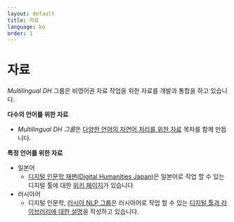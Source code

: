 ```yaml
---
layout: default
title: 자료
language: ko
order: 1
---
```


자료
==========

*Multilingual DH* 그룹은 비영어권 자료 작업을 위한 자료를 개발과 통합을 하고 있습니다. 

**다수의 언어를 위한 자료**

-   *Multilingual DH 그룹*은 [다양한 언어의 자연어 처리를 위한 자료](https://github.com/multilingual-dh/nlp-resources) 목차를 함께 만듭니다.

**특정 언어를 위한 자료**

-   일본어
    -   [디지털 인문학 재팬(Digital Humanities Japan)](http://dhjapan.org/)은 일본어로 작업 할 수 있는 디지털 툴에 대한 [위키 페이지](http://dhjapan.org/wiki/doku.php?id=tools)가 있습니다
-   러시아어
    -   디지털 인문학, [러시아 NLP 그룹](https://russiannlp.sites.stanford.edu)은 러시아어로 작업 할 수 있는 [디지털 툴과 라이브러리에 대한 설명](https://russiannlp.sites.stanford.edu/resources)을 작성하고 있습니다.
